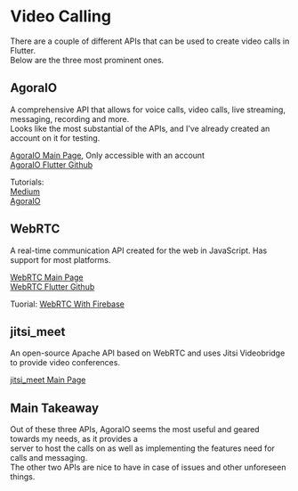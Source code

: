 # Video Calling
There are a couple of different APIs that can be used to create video calls in Flutter.  
Below are the three most prominent ones.

## AgoraIO
A comprehensive API that allows for voice calls, video calls, live streaming, messaging, recording and more.  
Looks like the most substantial of the APIs, and I've already created an account on it for testing.

[AgoraIO Main Page](https://console.agora.io/), Only accessible with an account  
[AgoraIO Flutter Github](https://github.com/AgoraIO-Community/Agora-Flutter-Quickstart)

Tutorials:  
[Medium](https://medium.com/agora-io/building-a-flutter-video-call-app-with-in-call-statistics-bfb1e02abc0e)  
[AgoraIO](https://www.agora.io/en/blog/add-video-calling-to-your-flutter-app-using-agora/)  

## WebRTC
A real-time communication API created for the web in JavaScript. Has support for most platforms.

[WebRTC Main Page](https://webrtc.org/)  
[WebRTC Flutter Github](https://github.com/flutter-webrtc/flutter-webrtc)  

Tuorial:
[WebRTC With Firebase](https://webrtc.org/getting-started/firebase-rtc-codelab)  

## jitsi_meet
An open-source Apache API based on WebRTC and uses Jitsi Videobridge to provide video conferences.

[jitsi_meet Main Page](https://pub.dev/packages/jitsi_meet)

## Main Takeaway
Out of these three APIs, AgoraIO seems the most useful and geared towards my needs, as it provides a  
server to host the calls on as well as implementing the features need for calls and messaging.  
The other two APIs are nice to have in case of issues and other unforeseen things.
